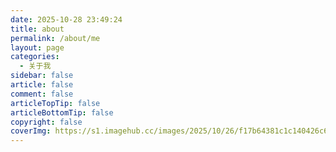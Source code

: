 ```yaml
---
date: 2025-10-28 23:49:24
title: about
permalink: /about/me
layout: page
categories:
  - 关于我
sidebar: false
article: false
comment: false
articleTopTip: false
articleBottomTip: false
copyright: false
coverImg: https://s1.imagehub.cc/images/2025/10/26/f17b64381c1c140426c6acdccacb87a7.jpg
---
```


<script setup>
import About from '../.vitepress/theme/components/About.vue'
</script>

<About />
